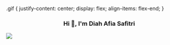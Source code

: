 .gif {
  justify-content: center;
  display: flex;
  align-items: flex-end;
}
<h3 align="center">Hi 👋, I'm Diah Afia Safitri</h3>
<img id="gif" src="https://media.giphy.com/media/rR2AWZ3ip77r2/giphy.gif"/>

